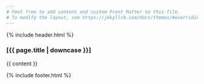```yaml
---
# Feel free to add content and custom Front Matter to this file.
# To modify the layout, see https://jekyllrb.com/docs/themes/#overriding-theme-defaults
---
```


{% include header.html %}

<div class="container">
  <div class="row">
    <div class="page col-sm-12 col-md-8 offset-md-2">
      <h3 class="text-right mb-4">[{{ page.title | downcase }}]</h3>
      {{ content }}
    </div>
    <!-- end of .page .col-sm-8 etc -->
  </div>
  <!-- end of .row -->
</div>

{% include footer.html %}

